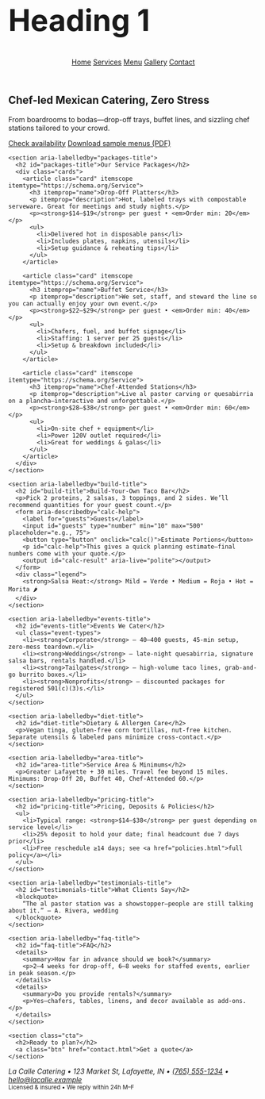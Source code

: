<!doctype html>
<html lang="en">
<head>
  <h1 style="font-size:60px;">Heading 1</h1>
  <meta charset="utf-8">
  <title>Services | La Calle Catering</title>
  <meta name="viewport" content="width=device-width, initial-scale=1">
  <meta name="description" content="Mexican catering services: drop-off, buffet, and chef-attended stations. Dietary-friendly, locally sourced. Book your date.">
  <link rel="stylesheet" href="styles.css">
</head>
<body>
  <header aria-label="Site header">
    <nav>
      <a href="index.html">Home</a>
      <a href="services.html" aria-current="page">Services</a>
      <a href="menu.html">Menu</a>
      <a href="gallery.html">Gallery</a>
      <a href="contact.html">Contact</a>
    </nav>
  </header>

  <main id="content">
    <section aria-labelledby="hero-title" class="hero">
      <h1 id="hero-title">Chef-led Mexican Catering, Zero Stress</h1>
      <p>From boardrooms to bodas—drop-off trays, buffet lines, and sizzling chef stations tailored to your crowd.</p>
      <a class="btn" href="contact.html">Check availability</a>
      <a class="btn btn-outline" href="assets/sample-menus.pdf">Download sample menus (PDF)</a>
    </section>

    <section aria-labelledby="packages-title">
      <h2 id="packages-title">Our Service Packages</h2>
      <div class="cards">
        <article class="card" itemscope itemtype="https://schema.org/Service">
          <h3 itemprop="name">Drop-Off Platters</h3>
          <p itemprop="description">Hot, labeled trays with compostable serveware. Great for meetings and study nights.</p>
          <p><strong>$14–$19</strong> per guest • <em>Order min: 20</em></p>
          <ul>
            <li>Delivered hot in disposable pans</li>
            <li>Includes plates, napkins, utensils</li>
            <li>Setup guidance & reheating tips</li>
          </ul>
        </article>

        <article class="card" itemscope itemtype="https://schema.org/Service">
          <h3 itemprop="name">Buffet Service</h3>
          <p itemprop="description">We set, staff, and steward the line so you can actually enjoy your own event.</p>
          <p><strong>$22–$29</strong> per guest • <em>Order min: 40</em></p>
          <ul>
            <li>Chafers, fuel, and buffet signage</li>
            <li>Staffing: 1 server per 25 guests</li>
            <li>Setup & breakdown included</li>
          </ul>
        </article>

        <article class="card" itemscope itemtype="https://schema.org/Service">
          <h3 itemprop="name">Chef-Attended Stations</h3>
          <p itemprop="description">Live al pastor carving or quesabirria on a plancha—interactive and unforgettable.</p>
          <p><strong>$28–$38</strong> per guest • <em>Order min: 60</em></p>
          <ul>
            <li>On-site chef + equipment</li>
            <li>Power 120V outlet required</li>
            <li>Great for weddings & galas</li>
          </ul>
        </article>
      </div>
    </section>

    <section aria-labelledby="build-title">
      <h2 id="build-title">Build-Your-Own Taco Bar</h2>
      <p>Pick 2 proteins, 2 salsas, 3 toppings, and 2 sides. We’ll recommend quantities for your guest count.</p>
      <form aria-describedby="calc-help">
        <label for="guests">Guests</label>
        <input id="guests" type="number" min="10" max="500" placeholder="e.g., 75">
        <button type="button" onclick="calc()">Estimate Portions</button>
        <p id="calc-help">This gives a quick planning estimate—final numbers come with your quote.</p>
        <output id="calc-result" aria-live="polite"></output>
      </form>
      <div class="legend">
        <strong>Salsa Heat:</strong> Mild = Verde • Medium = Roja • Hot = Morita 🌶️
      </div>
    </section>

    <section aria-labelledby="events-title">
      <h2 id="events-title">Events We Cater</h2>
      <ul class="event-types">
        <li><strong>Corporate</strong> – 40–400 guests, 45-min setup, zero-mess teardown.</li>
        <li><strong>Weddings</strong> – late-night quesabirria, signature salsa bars, rentals handled.</li>
        <li><strong>Tailgates</strong> – high-volume taco lines, grab-and-go burrito boxes.</li>
        <li><strong>Nonprofits</strong> – discounted packages for registered 501(c)(3)s.</li>
      </ul>
    </section>

    <section aria-labelledby="diet-title">
      <h2 id="diet-title">Dietary & Allergen Care</h2>
      <p>Vegan tinga, gluten-free corn tortillas, nut-free kitchen. Separate utensils & labeled pans minimize cross-contact.</p>
    </section>

    <section aria-labelledby="area-title">
      <h2 id="area-title">Service Area & Minimums</h2>
      <p>Greater Lafayette + 30 miles. Travel fee beyond 15 miles. Minimums: Drop-Off 20, Buffet 40, Chef-Attended 60.</p>
    </section>

    <section aria-labelledby="pricing-title">
      <h2 id="pricing-title">Pricing, Deposits & Policies</h2>
      <ul>
        <li>Typical range: <strong>$14–$38</strong> per guest depending on service level</li>
        <li>25% deposit to hold your date; final headcount due 7 days prior</li>
        <li>Free reschedule ≥14 days; see <a href="policies.html">full policy</a></li>
      </ul>
    </section>

    <section aria-labelledby="testimonials-title">
      <h2 id="testimonials-title">What Clients Say</h2>
      <blockquote>
        “The al pastor station was a showstopper—people are still talking about it.” — A. Rivera, wedding
      </blockquote>
    </section>

    <section aria-labelledby="faq-title">
      <h2 id="faq-title">FAQ</h2>
      <details>
        <summary>How far in advance should we book?</summary>
        <p>2–4 weeks for drop-off, 6–8 weeks for staffed events, earlier in peak season.</p>
      </details>
      <details>
        <summary>Do you provide rentals?</summary>
        <p>Yes—chafers, tables, linens, and decor available as add-ons.</p>
      </details>
    </section>

    <section class="cta">
      <h2>Ready to plan?</h2>
      <a class="btn" href="contact.html">Get a quote</a>
    </section>
  </main>

  <footer>
    <address>
      La Calle Catering • 123 Market St, Lafayette, IN • <a href="tel:+17655551234">(765) 555-1234</a> •
      <a href="mailto:hello@lacalle.example">hello@lacalle.example</a>
    </address>
    <small>Licensed & insured • We reply within 24h M–F</small>
  </footer>

  <script>
    function calc() {
      const g = parseInt(document.getElementById('guests').value || '0', 10);
      if (!g || g < 10) { document.getElementById('calc-result').textContent = 'Enter 10+ guests.'; return; }
      const tortillas = Math.ceil(g * 2.5);
      const proteinLb = Math.ceil(g * 0.25); // ~1/4 lb per guest
      const salsaCups = Math.ceil(g * 0.15);
      document.getElementById('calc-result').textContent =
        `Plan ~${tortillas} tortillas, ${proteinLb} lb protein, ${salsaCups} cups salsa.`;
    }
  </script>
</body>
</html>
